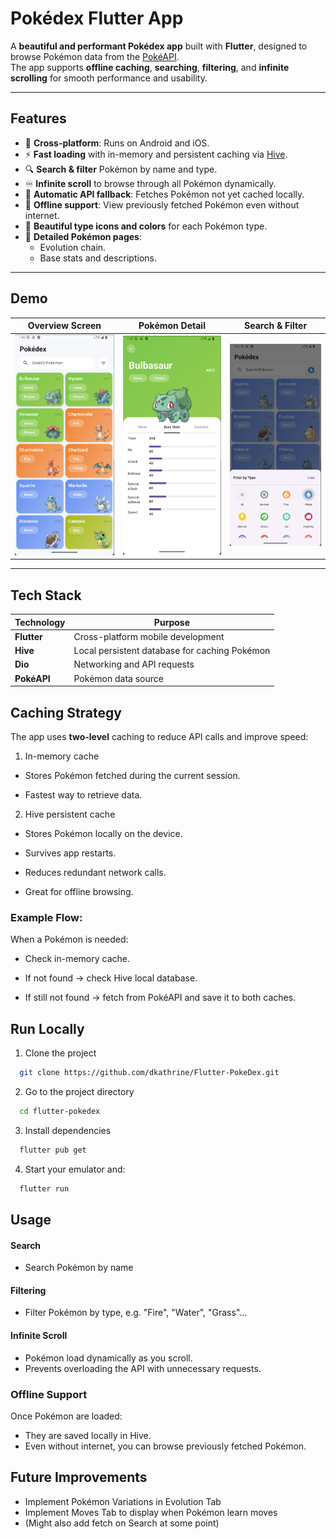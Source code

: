 # Pokédex Flutter App

A **beautiful and performant Pokédex app** built with **Flutter**, designed to browse Pokémon data from the [PokéAPI](https://pokeapi.co/).  
The app supports **offline caching**, **searching**, **filtering**, and **infinite scrolling** for smooth performance and usability.

---
## **Features**

- 📱 **Cross-platform**: Runs on Android and iOS.
- ⚡ **Fast loading** with in-memory and persistent caching via [Hive](https://pub.dev/packages/hive).
- 🔍 **Search & filter** Pokémon by name and type.
- ♾️ **Infinite scroll** to browse through all Pokémon dynamically.
- 📡 **Automatic API fallback**: Fetches Pokémon not yet cached locally.
- 🐛 **Offline support**: View previously fetched Pokémon even without internet.
- 🎨 **Beautiful type icons and colors** for each Pokémon type.
- 🔄 **Detailed Pokémon pages**:
  - Evolution chain.
  - Base stats and descriptions.

---


## **Demo**

| Overview Screen | Pokémon Detail | Search & Filter |
|-----------------|----------------|-----------------|
| ![Overview](assets/demo/overview.png) | ![Details](assets/demo/details.png) | ![Filter](assets/demo/filter.png) |

---
## Tech Stack

| Technology | Purpose |
|------------|---------|
| **Flutter** | Cross-platform mobile development |
| **Hive** | Local persistent database for caching Pokémon |
| **Dio** | Networking and API requests |
| **PokéAPI** | Pokémon data source |


## Caching Strategy

The app uses **two-level** caching to reduce API calls and improve speed:

1. In-memory cache

- Stores Pokémon fetched during the current session.

- Fastest way to retrieve data.

2. Hive persistent cache

- Stores Pokémon locally on the device.

- Survives app restarts.

- Reduces redundant network calls.

- Great for offline browsing.

### Example Flow:

When a Pokémon is needed:

- Check in-memory cache.

- If not found → check Hive local database.

- If still not found → fetch from PokéAPI and save it to both caches.
## Run Locally

1. Clone the project

```bash
  git clone https://github.com/dkathrine/Flutter-PokeDex.git
```

2. Go to the project directory

```bash
  cd flutter-pokedex
```

3. Install dependencies

```bash
  flutter pub get
```

4. Start your emulator and:

```bash
  flutter run
```


## Usage

#### Search
- Search Pokémon by name

#### Filtering
- Filter Pokémon by type, e.g. "Fire", "Water", "Grass"...

#### Infinite Scroll
- Pokémon load dynamically as you scroll.
- Prevents overloading the API with unnecessary requests.

### Offline Support
Once Pokémon are loaded:
- They are saved locally in Hive.
- Even without internet, you can browse previously fetched Pokémon.
## Future Improvements
- Implement Pokémon Variations in Evolution Tab
- Implement Moves Tab to display when Pokémon learn moves
- (Might also add fetch on Search at some point)